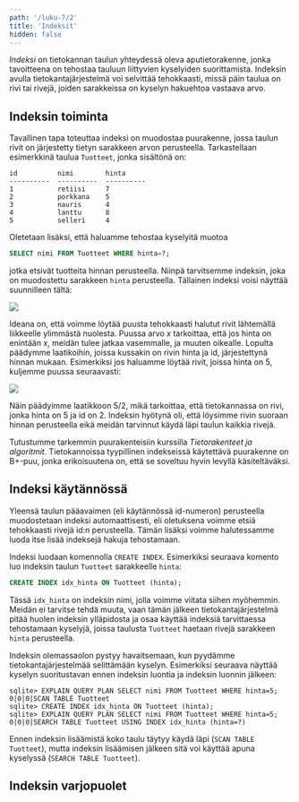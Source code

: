 ```yaml
---
path: '/luku-7/2'
title: 'Indeksit'
hidden: false
---
```


_Indeksi_ on tietokannan taulun yhteydessä oleva aputietorakenne,
jonka tavoitteena on tehostaa tauluun liittyvien kyselyiden suorittamista.
Indeksin avulla tietokantajärjestelmä voi selvittää tehokkaasti,
missä päin taulua on rivi tai rivejä,
joiden sarakkeissa on kyselyn hakuehtoa vastaava arvo.

## Indeksin toiminta

Tavallinen tapa toteuttaa indeksi on muodostaa puurakenne,
jossa taulun rivit on järjestetty tietyn sarakkeen arvon perusteella.
Tarkastellaan esimerkkinä taulua `Tuotteet`,
jonka sisältönä on:

```x
id          nimi        hinta     
----------  ----------  ----------
1           retiisi     7         
2           porkkana    5         
3           nauris      4         
4           lanttu      8         
5           selleri     4         
```

Oletetaan lisäksi, että haluamme tehostaa kyselyitä muotoa

```sql
SELECT nimi FROM Tuotteet WHERE hinta=?;
```

jotka etsivät tuotteita hinnan perusteella.
Niinpä tarvitsemme indeksin, joka on muodostettu
sarakkeen `hinta` perusteella.
Tällainen indeksi voisi näyttää suunnilleen tältä:

<img src="/indeksi1.png">

Ideana on, että voimme löytää puusta tehokkaasti
halutut rivit lähtemällä liikkeelle ylimmästä nuolesta.
Puussa arvo _x_ tarkoittaa,
että jos hinta on enintään _x_,
meidän tulee jatkaa vasemmalle,
ja muuten oikealle.
Lopulta päädymme laatikoihin,
joissa kussakin on rivin hinta ja id,
järjestettynä hinnan mukaan.
Esimerkiksi jos haluamme löytää rivit,
joissa hinta on 5, kuljemme puussa seuraavasti:

<img src="/indeksi2.png">

Näin päädyimme laatikkoon 5/2,
mikä tarkoittaa, että tietokannassa on rivi,
jonka hinta on 5 ja id on 2.
Indeksin hyötynä oli, että löysimme rivin suoraan hinnan perusteella
eikä meidän tarvinnut käydä läpi taulun kaikkia rivejä.

Tutustumme tarkemmin puurakenteisiin kurssilla
_Tietorakenteet ja algoritmit_.
Tietokannoissa tyypillinen indekseissä käytettävä
puurakenne on B+-puu, jonka erikoisuutena on,
että se soveltuu hyvin levyllä käsiteltäväksi.

## Indeksi käytännössä

Yleensä taulun pääavaimen (eli käytännössä id-numeron)
perusteella muodostetaan indeksi automaattisesti,
eli oletuksena voimme etsiä tehokkaasti rivejä id:n perusteella.
Tämän lisäksi voimme halutessamme luoda itse lisää indeksejä
hakuja tehostamaan.

Indeksi luodaan komennolla `CREATE INDEX`.
Esimerkiksi seuraava komento luo indeksin
taulun `Tuotteet` sarakkeelle `hinta`:

```sql
CREATE INDEX idx_hinta ON Tuotteet (hinta);
```

Tässä `idx_hinta` on indeksin nimi, jolla voimme viitata siihen myöhemmin.
Meidän ei tarvitse tehdä muuta,
vaan tämän jälkeen tietokantajärjestelmä pitää huolen indeksin
ylläpidosta ja osaa käyttää indeksiä tarvittaessa tehostamaan kyselyjä,
joissa taulusta `Tuotteet` haetaan rivejä sarakkeen `hinta` perusteella.

Indeksin olemassaolon pystyy havaitsemaan,
kun pyydämme tietokantajärjestelmää selittämään kyselyn.
Esimerkiksi seuraava näyttää kyselyn suoritustavan
ennen indeksin luontia ja indeksin luonnin jälkeen:

```x
sqlite> EXPLAIN QUERY PLAN SELECT nimi FROM Tuotteet WHERE hinta=5;
0|0|0|SCAN TABLE Tuotteet
sqlite> CREATE INDEX idx_hinta ON Tuotteet (hinta);
sqlite> EXPLAIN QUERY PLAN SELECT nimi FROM Tuotteet WHERE hinta=5;
0|0|0|SEARCH TABLE Tuotteet USING INDEX idx_hinta (hinta=?)
```

Ennen indeksin lisäämistä koko taulu täytyy käydä läpi
(`SCAN TABLE Tuotteet`),
mutta indeksin lisäämisen jälkeen sitä voi käyttää apuna kyselyssä
(`SEARCH TABLE Tuotteet`).

## Indeksin varjopuolet
